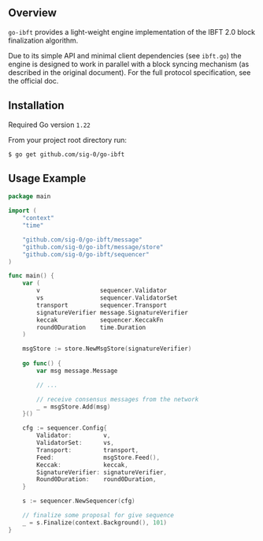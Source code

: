## Overview

`go-ibft` provides a light-weight engine implementation of the IBFT 2.0 block finalization algorithm. 

Due to its simple API and minimal client dependencies (see `ibft.go`) the engine is designed to work in parallel with a block syncing mechanism (as described in the original document). 
For the full protocol specification, see the official doc.

## Installation

Required Go version `1.22`

From your project root directory run:

`$ go get github.com/sig-0/go-ibft`

## Usage Example

```go
package main

import (
	"context"
	"time"

	"github.com/sig-0/go-ibft/message"
	"github.com/sig-0/go-ibft/message/store"
	"github.com/sig-0/go-ibft/sequencer"
)

func main() {
	var (
		v                 sequencer.Validator
		vs                sequencer.ValidatorSet
		transport         sequencer.Transport
		signatureVerifier message.SignatureVerifier
		keccak            sequencer.KeccakFn
		round0Duration    time.Duration
	)

	msgStore := store.NewMsgStore(signatureVerifier)
	
	go func() {
		var msg message.Message

		// ...

		// receive consensus messages from the network
		_ = msgStore.Add(msg)
	}()

	cfg := sequencer.Config{
		Validator:         v,
		ValidatorSet:      vs,
		Transport:         transport,
		Feed:              msgStore.Feed(),
		Keccak:            keccak,
		SignatureVerifier: signatureVerifier,
		Round0Duration:    round0Duration,
	}

	s := sequencer.NewSequencer(cfg)

	// finalize some proposal for give sequence
	_ = s.Finalize(context.Background(), 101)
}

```
